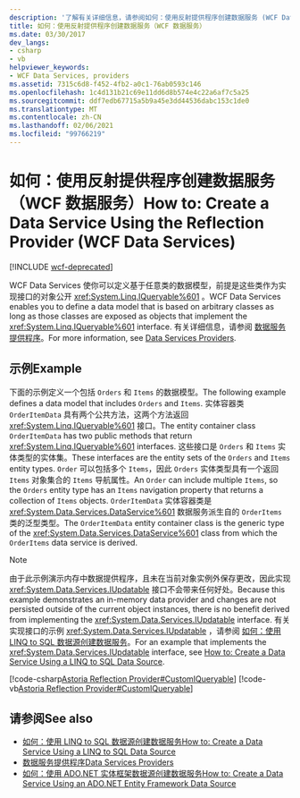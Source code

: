 ```yaml
---
description: '了解有关详细信息，请参阅如何：使用反射提供程序创建数据服务 (WCF Data Services) '
title: 如何：使用反射提供程序创建数据服务（WCF 数据服务）
ms.date: 03/30/2017
dev_langs:
- csharp
- vb
helpviewer_keywords:
- WCF Data Services, providers
ms.assetid: 7315c6d8-f452-4fb2-a0c1-76ab0593c146
ms.openlocfilehash: 1c4d131b21c69e11dd6d8b574e4c22a6af7c5a25
ms.sourcegitcommit: ddf7edb67715a5b9a45e3dd44536dabc153c1de0
ms.translationtype: MT
ms.contentlocale: zh-CN
ms.lasthandoff: 02/06/2021
ms.locfileid: "99766219"
---
```

# <a name="how-to-create-a-data-service-using-the-reflection-provider-wcf-data-services"></a><span data-ttu-id="67e7e-103">如何：使用反射提供程序创建数据服务（WCF 数据服务）</span><span class="sxs-lookup"><span data-stu-id="67e7e-103">How to: Create a Data Service Using the Reflection Provider (WCF Data Services)</span></span>

[!INCLUDE [wcf-deprecated](~/includes/wcf-deprecated.md)]

<span data-ttu-id="67e7e-104">WCF Data Services 使你可以定义基于任意类的数据模型，前提是这些类作为实现接口的对象公开 <xref:System.Linq.IQueryable%601> 。</span><span class="sxs-lookup"><span data-stu-id="67e7e-104">WCF Data Services enables you to define a data model that is based on arbitrary classes as long as those classes are exposed as objects that implement the <xref:System.Linq.IQueryable%601> interface.</span></span> <span data-ttu-id="67e7e-105">有关详细信息，请参阅 [数据服务提供程序](data-services-providers-wcf-data-services.md)。</span><span class="sxs-lookup"><span data-stu-id="67e7e-105">For more information, see [Data Services Providers](data-services-providers-wcf-data-services.md).</span></span>  
  
## <a name="example"></a><span data-ttu-id="67e7e-106">示例</span><span class="sxs-lookup"><span data-stu-id="67e7e-106">Example</span></span>  

 <span data-ttu-id="67e7e-107">下面的示例定义一个包括 `Orders` 和 `Items` 的数据模型。</span><span class="sxs-lookup"><span data-stu-id="67e7e-107">The following example defines a data model that includes `Orders` and `Items`.</span></span> <span data-ttu-id="67e7e-108">实体容器类 `OrderItemData` 具有两个公共方法，这两个方法返回 <xref:System.Linq.IQueryable%601> 接口。</span><span class="sxs-lookup"><span data-stu-id="67e7e-108">The entity container class `OrderItemData` has two public methods that return <xref:System.Linq.IQueryable%601> interfaces.</span></span> <span data-ttu-id="67e7e-109">这些接口是 `Orders` 和 `Items` 实体类型的实体集。</span><span class="sxs-lookup"><span data-stu-id="67e7e-109">These interfaces are the entity sets of the `Orders` and `Items` entity types.</span></span> <span data-ttu-id="67e7e-110">`Order` 可以包括多个 `Items`，因此 `Orders` 实体类型具有一个返回 `Items` 对象集合的 `Items` 导航属性。</span><span class="sxs-lookup"><span data-stu-id="67e7e-110">An `Order` can include multiple `Items`, so the `Orders` entity type has an `Items` navigation property that returns a collection of `Items` objects.</span></span> <span data-ttu-id="67e7e-111">`OrderItemData` 实体容器类是 <xref:System.Data.Services.DataService%601> 数据服务派生自的 `OrderItems` 类的泛型类型。</span><span class="sxs-lookup"><span data-stu-id="67e7e-111">The `OrderItemData` entity container class is the generic type of the <xref:System.Data.Services.DataService%601> class from which the `OrderItems` data service is derived.</span></span>  
  
> [!NOTE]
> <span data-ttu-id="67e7e-112">由于此示例演示内存中数据提供程序，且未在当前对象实例外保存更改，因此实现 <xref:System.Data.Services.IUpdatable> 接口不会带来任何好处。</span><span class="sxs-lookup"><span data-stu-id="67e7e-112">Because this example demonstrates an in-memory data provider and changes are not persisted outside of the current object instances, there is no benefit derived from implementing the <xref:System.Data.Services.IUpdatable> interface.</span></span> <span data-ttu-id="67e7e-113">有关实现接口的示例 <xref:System.Data.Services.IUpdatable> ，请参阅 [如何：使用 LINQ to SQL 数据源创建数据服务](create-a-data-service-using-linq-to-sql-wcf.md)。</span><span class="sxs-lookup"><span data-stu-id="67e7e-113">For an example that implements the <xref:System.Data.Services.IUpdatable> interface, see [How to: Create a Data Service Using a LINQ to SQL Data Source](create-a-data-service-using-linq-to-sql-wcf.md).</span></span>  
  
 [!code-csharp[Astoria Reflection Provider#CustomIQueryable](../../../../samples/snippets/csharp/VS_Snippets_Misc/astoria_reflection_provider/cs/orderitems.svc.cs#customiqueryable)]
 [!code-vb[Astoria Reflection Provider#CustomIQueryable](../../../../samples/snippets/visualbasic/VS_Snippets_Misc/astoria_reflection_provider/vb/orderitems.svc.vb#customiqueryable)]  
  
## <a name="see-also"></a><span data-ttu-id="67e7e-114">请参阅</span><span class="sxs-lookup"><span data-stu-id="67e7e-114">See also</span></span>

- [<span data-ttu-id="67e7e-115">如何：使用 LINQ to SQL 数据源创建数据服务</span><span class="sxs-lookup"><span data-stu-id="67e7e-115">How to: Create a Data Service Using a LINQ to SQL Data Source</span></span>](create-a-data-service-using-linq-to-sql-wcf.md)
- [<span data-ttu-id="67e7e-116">数据服务提供程序</span><span class="sxs-lookup"><span data-stu-id="67e7e-116">Data Services Providers</span></span>](data-services-providers-wcf-data-services.md)
- [<span data-ttu-id="67e7e-117">如何：使用 ADO.NET 实体框架数据源创建数据服务</span><span class="sxs-lookup"><span data-stu-id="67e7e-117">How to: Create a Data Service Using an ADO.NET Entity Framework Data Source</span></span>](create-a-data-service-using-an-adonet-ef-data-wcf.md)

